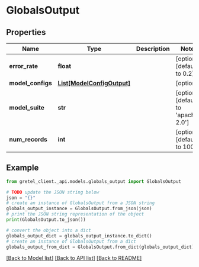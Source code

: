 # GlobalsOutput


## Properties

Name | Type | Description | Notes
------------ | ------------- | ------------- | -------------
**error_rate** | **float** |  | [optional] [default to 0.2]
**model_configs** | [**List[ModelConfigOutput]**](ModelConfigOutput.md) |  | [optional] 
**model_suite** | **str** |  | [optional] [default to 'apache-2.0']
**num_records** | **int** |  | [optional] [default to 100]

## Example

```python
from gretel_client._api.models.globals_output import GlobalsOutput

# TODO update the JSON string below
json = "{}"
# create an instance of GlobalsOutput from a JSON string
globals_output_instance = GlobalsOutput.from_json(json)
# print the JSON string representation of the object
print(GlobalsOutput.to_json())

# convert the object into a dict
globals_output_dict = globals_output_instance.to_dict()
# create an instance of GlobalsOutput from a dict
globals_output_from_dict = GlobalsOutput.from_dict(globals_output_dict)
```
[[Back to Model list]](../README.md#documentation-for-models) [[Back to API list]](../README.md#documentation-for-api-endpoints) [[Back to README]](../README.md)


